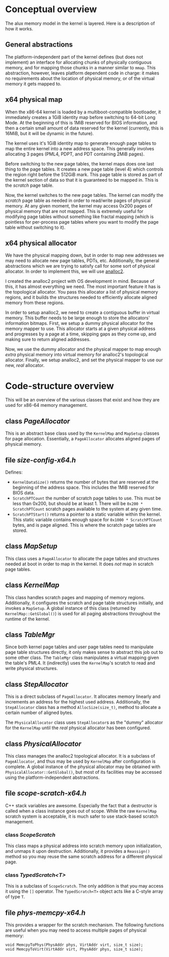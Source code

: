 # Conceptual overview

The alux memory model in the kernel is layered. Here is a description of how it works.

## General abstractions

The platform-independent part of the kernel defines (but does not implement) an interface for allocating chunks of physically contiguous memory, and for mapping those chunks in a manner similar to `mmap`. This abstraction, however, leaves platform dependent code in charge: it makes no requirements about the location of physical memory, or of the virtual memory it gets mapped to.

## x64 physical map

When the x86-64 kernel is loaded by a multiboot-compatible bootloader, it immediately creates a 1GiB identity map before switching to 64-bit Long Mode. At the beginning of this is 1MiB reserved for BIOS information, and then a certain small amount of data reserved for the kernel (currently, this is 16MiB, but it will be dynamic in the future).

The kernel uses it's 1GiB identity map to generate enough page tables to map the entire kernel into a new address space. This generally involves allocating 3 pages (PML4, PDPT, and PDT containing 2MiB pages).

Before switching to the new page tables, the kernel maps does one last thing to the page tables. It creates a new page table (level 4) which controls the region right before the 512GiB mark. This page table is stored as part of the kernel section of data so that it is guaranteed to be mapped in. This is the *scratch* page table.

Now, the kernel switches to the new page tables. The kernel can modify the *scratch* page table as needed in order to read/write pages of physical memory. At any given moment, the kernel may access 0x200 pages of physical memory that are not mapped. This is extremely useful for modifying page tables without something like fractal mapping (which is pointless for per-process page tables where you want to modify the page table without switching to it).

## x64 physical allocator

We have the physical mapping down, but in order to map new addresses we may need to allocate new page tables, PDTs, etc. Additionally, the general abstractions which we are trying to satisfy call for some sort of physical allocator. In order to implement this, we will use [analloc2](https://github.com/unixpickle/analloc2).

I created the analloc2 project with OS development in mind. Because of this, it has almost everything we need. The most important feature it has is the topological allocator. You pass this allocator a list of physical memory regions, and it builds the structures needed to efficiently allocate aligned memory from these regions.

In order to setup analloc2, we need to create a contiguous buffer in virtual memory. This buffer needs to be large enough to store the allocators' information bitmaps. First, we setup a dummy physical allocator for the memory mapper to use. This allocator starts at a given physical address and progresses by a page at a time, skipping gaps as they come up, and making sure to return aligned addresses.

Now, we use the dummy allocator and the physical mapper to map enough *extra* physical memory into virtual memory for analloc2's topological allocator. Finally, we setup analloc2, and set the physical mapper to use our new, *real* allocator.


# Code-structure overview

This will be an overview of the various classes that exist and how they are used for x86-64 memory management.

## class *PageAllocator*

This is an abstract base class used by the `KernelMap` and `MapSetup` classes for page allocation. Essentially, a `PageAllocator` allocates aligned pages of physical memory.

## file *size-config-x64.h*

Defines:

* `KernelDataSize()` returns the number of bytes that are reserved at the beginning of the address space. This includes the 1MiB reserved for BIOS data.
* `ScratchPTCount` the number of scratch page tables to use. This must be less than 0x200, but should be at least 1. There will be `0x200 * ScratchPTCount` scratch pages available to the system at any given time.
* `ScratchPTStart()` returns a pointer to a static variable within the kernel. This static variable contains enough space for `0x1000 * ScratchPTCount` bytes, and is page aligned. This is where the scratch page tables are stored.

## class *MapSetup*

This class uses a `PageAllocator` to allocate the page tables and structures needed at boot in order to map in the kernel. It does *not* map in scratch page tables.

## class *KernelMap*

This class handles scratch pages and mapping of memory regions. Additionally, it configures the scratch and page table structures initially, and invokes a `MapSetup`. A global instance of this class (returned by `KernelMap::GetGlobal()`) is used for all paging abstractions throughout the runtime of the kernel.

## class *TableMgr*

Since both kernel page tables and user page tables need to manipulate page table structures directly, it only makes sense to abstract this job out to some other class. The `TableMgr` class manipulates a virtual mapping given the table's PML4. It (indirectly) uses the `KernelMap`'s scratch to read and write physical structures.

## class *StepAllocator*

This is a direct subclass of `PageAllocator`. It allocates memory linearly and increments an address for the highest used address. Additionally, the `StepAllocator` class has a method `AllocSize(size_t)`, method to allocate a certain number of aligned bytes.

The `PhysicalAllocator` class uses `StepAllocator`s as the "dummy" allocator for the `KernelMap` until the *real* physical allocator has been configured.

## class *PhysicalAllocator*

This class manages the analloc2 topological allocator. It is a subclass of `PageAllocator`, and thus may be used by `KernelMap` after configuration is complete. A global instance of the physical allocator may be obtained with `PhysicalAllocator::GetGlobal()`, but most of its facilities may be accessed using the platform-independent abstractions.

## file *scope-scratch-x64.h*

C++ stack variables are awesome. Especially the fact that a destructor is called when a class instance goes out of scope. While the raw `KernelMap` scratch system is acceptable, it is much safer to use stack-based scratch management.

### class *ScopeScratch*

This class maps a physical address into scratch memory upon initialization, and unmaps it upon destruction. Additionally, it provides a `Reassign()` method so you may reuse the same scratch address for a different physical page.

### class *TypedScratch&lt;T&gt;*

This is a subclass of `ScopeScratch`. The only addition is that you may access it using the `[]` operator. The `TypedScratch<T>` object acts like a C-style array of type `T`.

## file *phys-memcpy-x64.h*

This provides a wrapper for the scratch mechanism. The following functions are useful when you may need to access multiple pages of physical memory:

	void MemcpyToPhys(PhysAddr phys, VirtAddr virt, size_t size);
	void MemcpyToVirt(VirtAddr virt, PhysAddr phys, size_t size);
